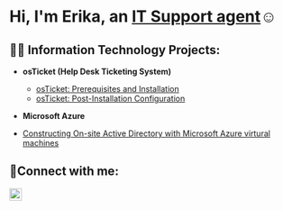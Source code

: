 <h1>Hi, I'm Erika, an <a href="https://www.linkedin.com/in/erika-palmer-67354a2b3/">IT Support agent</a>☺</h1>

<h2>👨‍💻 Information Technology Projects:</h2>

- <b>osTicket (Help Desk Ticketing System)</b>
  - [osTicket: Prerequisites and Installation](https://github.com/ErikaPalmer1009/osticket-prereqs)
  - [osTicket: Post-Installation Configuration](https://github.com/ErikaPalmer1009/osTicket-post-instal)

- <b>Microsoft Azure</b>
- [Constructing On-site Active Directory with Microsoft Azure virtural machines](https://github.com/ErikaPalmer1009/active-directory)
<h2>🤳Connect with me:</h2>


[<img align="left" alt="Josh | LinkedIn" width="22px" src="https://cdn.jsdelivr.net/npm/simple-icons@v3/icons/linkedin.svg" />][linkedin]

[linkedin]: https://www.linkedin.com/in/erika-palmer-67354a2b3/
